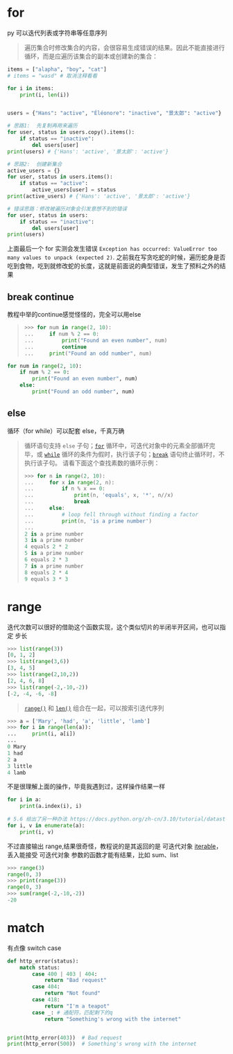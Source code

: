 # for

py 可以迭代列表或字符串等任意序列

> 遍历集合时修改集合的内容，会很容易生成错误的结果。因此不能直接进行循环，而是应遍历该集合的副本或创建新的集合：

```python
items = ["alapha", "boy", "cat"]
# items = "wasd" # 取消注释看看

for i in items:
    print(i, len(i))


users = {"Hans": "active", "Éléonore": "inactive", "景太郎": "active"}

# 思路1:  先复制再用来遍历
for user, status in users.copy().items():
    if status == "inactive":
        del users[user]
print(users) # {'Hans': 'active', '景太郎': 'active'}

# 思路2:  创建新集合
active_users = {}
for user, status in users.items():
    if status == "active":
        active_users[user] = status
print(active_users) # {'Hans': 'active', '景太郎': 'active'}

# 错误思路：修改被遍历对象会引发意想不到的错误
for user, status in users:
    if status == "inactive":
        del users[user]
print(users)
```

上面最后一个 for 实测会发生错误 `Exception has occurred: ValueError too many values to unpack (expected 2)`. 之前我在写贪吃蛇的时候，遍历蛇身是否吃到食物，吃到就修改蛇的长度，这就是前面说的典型错误，发生了预料之外的结果


## break continue

教程中举的continue感觉怪怪的，完全可以用else

> ```python
> >>> for num in range(2, 10):
> ...     if num % 2 == 0:
> ...         print("Found an even number", num)
> ...         continue
> ...     print("Found an odd number", num)
> ```
>
> 

```python
for num in range(2, 10):
    if num % 2 == 0:
        print("Found an even number", num)
    else:
        print("Found an odd number", num)
```



## else


循环（for while）可以配套 else，千真万确

> 循环语句支持 `else` 子句；[`for`](https://docs.python.org/zh-cn/3.10/reference/compound_stmts.html#for) 循环中，可迭代对象中的元素全部循环完毕，或 [`while`](https://docs.python.org/zh-cn/3.10/reference/compound_stmts.html#while) 循环的条件为假时，执行该子句；[`break`](https://docs.python.org/zh-cn/3.10/reference/simple_stmts.html#break) 语句终止循环时，不执行该子句。 请看下面这个查找素数的循环示例：
>
> ```python
> >>> for n in range(2, 10):
> ...     for x in range(2, n):
> ...         if n % x == 0:
> ...             print(n, 'equals', x, '*', n//x)
> ...             break
> ...     else:
> ...         # loop fell through without finding a factor
> ...         print(n, 'is a prime number')
> ...
> 2 is a prime number
> 3 is a prime number
> 4 equals 2 * 2
> 5 is a prime number
> 6 equals 2 * 3
> 7 is a prime number
> 8 equals 2 * 4
> 9 equals 3 * 3
> ```



# range

迭代次数可以很好的借助这个函数实现，这个类似切片的半闭半开区间，也可以指定 步长

```python
>>> list(range(3))
[0, 1, 2]
>>> list(range(3,6))
[3, 4, 5]
>>> list(range(2,10,2))
[2, 4, 6, 8]
>>> list(range(-2,-10,-2))
[-2, -4, -6, -8]
```



> [`range()`](https://docs.python.org/zh-cn/3.10/library/stdtypes.html#range) 和 [`len()`](https://docs.python.org/zh-cn/3.10/library/functions.html#len) 组合在一起，可以按索引迭代序列

```python
>>> a = ['Mary', 'had', 'a', 'little', 'lamb']
>>> for i in range(len(a)):
...     print(i, a[i])
...
0 Mary
1 had
2 a
3 little
4 lamb
```

不是很理解上面的操作，毕竟我遇到过，这样操作结果一样

```python
for i in a:
    print(a.index(i), i)
    
# 5.6 给出了另一种办法 https://docs.python.org/zh-cn/3.10/tutorial/datastructures.html#tut-loopidioms
for i, v in enumerate(a):
    print(i, v)
```

不过直接输出 range,结果很奇怪，教程说的是其返回的是 可迭代对象 [iterable](https://docs.python.org/zh-cn/3.10/glossary.html#term-iterable)，丢入能接受 可迭代对象 参数的函数才能有结果，比如 sum、list

```python
>>> range(3)
range(0, 3)
>>> print(range(3))
range(0, 3)
>>> sum(range(-2,-10,-2))
-20
```

# match

有点像 switch case

```python
def http_error(status):
    match status:
        case 400 | 403 | 404:
            return "Bad request"
        case 404:
            return "Not found"
        case 418:
            return "I'm a teapot"
        case _:	# 通配符，匹配剩下的q
            return "Something's wrong with the internet"


print(http_error(403))  # Bad request
print(http_error(500))  # Something's wrong with the internet
```

